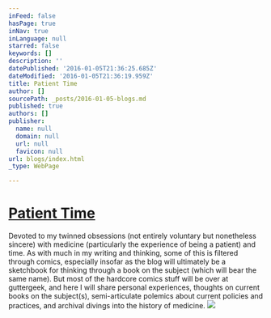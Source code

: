 ```yaml
---
inFeed: false
hasPage: true
inNav: true
inLanguage: null
starred: false
keywords: []
description: ''
datePublished: '2016-01-05T21:36:25.685Z'
dateModified: '2016-01-05T21:36:19.959Z'
title: Patient Time
author: []
sourcePath: _posts/2016-01-05-blogs.md
published: true
authors: []
publisher:
  name: null
  domain: null
  url: null
  favicon: null
url: blogs/index.html
_type: WebPage

---
```

# [Patient Time][0]

Devoted to my twinned obsessions (not entirely voluntary but nonetheless sincere) with medicine (particularly the experience of being a patient) and time. As with much in my writing and thinking, some of this is filtered through comics, especially insofar as the blog will ultimately be a sketchbook for thinking through a book on the subject (which will bear the same name). But most of the hardcore comics stuff will be over at guttergeek, and here I will share personal experiences, thoughts on current books on the subject(s), semi-articulate polemics about current policies and practices, and archival divings into the history of medicine.
![](https://s3-us-west-2.amazonaws.com/the-grid-img/p/b3d50ba31fd9efb77d94bfdf4e3c524ca400ae36.jpg)

[0]: http://patienttime.typed.com/